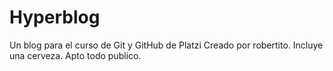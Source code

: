 # Hyperblog
Un blog para el curso de Git y GitHub de Platzi
Creado por robertito.
Incluye una cerveza.
Apto todo publico.
